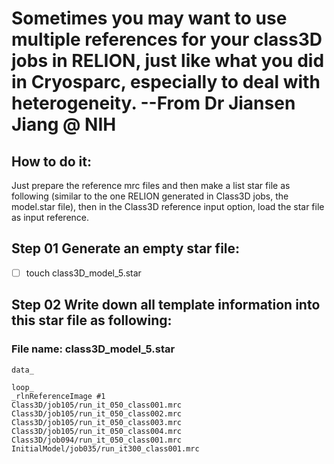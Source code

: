 # Sometimes you may want to use multiple references for your class3D jobs in RELION, just like what you did in Cryosparc, especially to deal with heterogeneity. --From Dr Jiansen Jiang @ NIH
## How to do it: 
Just prepare the reference mrc files and then make a list star file as following (similar to the one RELION generated in Class3D jobs, the model.star file), then in the Class3D reference input option, load the star file as input reference. 

## Step 01 Generate an empty star file:

- [ ] touch class3D_model_5.star

## Step 02 Write down all template information into this star file as following: 

### File name: class3D_model_5.star
```
data_

loop_
_rlnReferenceImage #1
Class3D/job105/run_it_050_class001.mrc
Class3D/job105/run_it_050_class002.mrc
Class3D/job105/run_it_050_class003.mrc
Class3D/job105/run_it_050_class004.mrc
Class3D/job094/run_it_050_class001.mrc
InitialModel/job035/run_it300_class001.mrc
```
